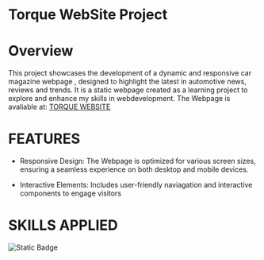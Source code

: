 # Torque WebSite Project

# Overview
This project showcases the development of a dynamic and responsive car magazine webpage , designed to highlight the latest in automotive news, reviews and trends. It is a static webpage created as a learning project to explore and enhance my skills in webdevelopment. The Webpage is avaliable at: [TORQUE WEBSITE](https://limzhixiang.github.io/Torque_WebSite/)

# FEATURES
- Responsive Design: The Webpage is optimized for various screen sizes, ensuring a seamless experience on both desktop and mobile devices.

- Interactive Elements: Includes user-friendly naviagation and interactive components to engage visitors

# SKILLS APPLIED
![Static Badge](https://img.shields.io/badge/HTML5-black?style=flat&logo=html5&logoSize=large) 
